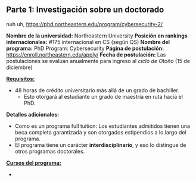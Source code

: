 ## Parte 1: Investigación sobre un doctorado

nuh uh, https://phd.northeastern.edu/program/cybersecurity-2/

**Nombre de la universidad:** Northeastern University
**Posición en rankings internacionales:** #175 internacional en CS (según QS)
**Nombre del programa:** PhD Program: Cybersecurity
**Página de postulación:** https://enroll.northeastern.edu/apply/
**Fecha de postulación:** Las postulaciones se evalúan anualmente para ingreso al *ciclo de Otoño* (15 de diciembre)

[**Requisitos:**](https://catalog.northeastern.edu/graduate/computer-information-science/cybersecurity/cybersecurity-bachelors-degree-entrance-phd/#programrequirementstext)

- 48 horas de crédito universitario más allá de un grado de bachiller.
	- Esto otorgará al estudiante un grado de maestría en ruta hacia el PhD.

**Detalles adicionales:**

- Como es un programa full tuition: Los estudiantes admitidos tienen una beca completa garantizada y son otorgados estipendios a lo largo del programa.
- El programa tiene un carácter **interdisciplinario**, y eso lo distingue de otros programas doctorales.

**[Cursos del programa:](https://www.comp.nus.edu.sg/wp-content/uploads/2023/10/Annex_A_specialisations_AI_Jan2020-Rev_June2023_.pdf)**

- 